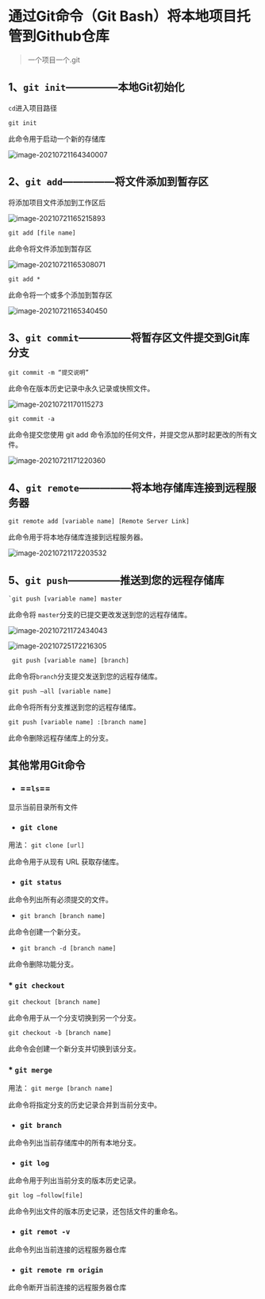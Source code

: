 # 通过Git命令（Git Bash）将本地项目托管到Github仓库

>一个项目一个.git





## 1、`git init`—————本地Git初始化

```cd```进入项目路径

```git
git init
```

此命令用于启动一个新的存储库

![image-20210721164340007](https://github.com/LeonoreShaw/Images/blob/ReadmeFilesImages/Git-GitHub/image-20210721165215893.png)



## 2、`git add`—————将文件添加到暂存区

将添加项目文件添加到工作区后

![image-20210721165215893](https://github.com/LeonoreShaw/Images/blob/ReadmeFilesImages/Git-GitHub/image-20210721165215893.png?raw=true)

```git
git add [file name]
```

此命令将文件添加到暂存区

![image-20210721165308071](https://github.com/LeonoreShaw/Images/blob/ReadmeFilesImages/Git-GitHub/image-20210721165308071.png?raw=true)

```git
git add *
```

此命令将一个或多个添加到暂存区

![image-20210721165340450](https://github.com/LeonoreShaw/Images/blob/ReadmeFilesImages/Git-GitHub/image-20210721165340450.png?raw=true)



## 3、`git commit`—————将暂存区文件提交到Git库分支

```git
git commit -m “提交说明”
```

此命令在版本历史记录中永久记录或快照文件。

![image-20210721170115273](https://github.com/LeonoreShaw/Images/blob/ReadmeFilesImages/Git-GitHub/image-20210721170115273.png?raw=true)

```git
git commit -a
```

此命令提交您使用 git add 命令添加的任何文件，并提交您从那时起更改的所有文件。

![image-20210721171220360](https://github.com/LeonoreShaw/Images/blob/ReadmeFilesImages/Git-GitHub/image-20210721171220360.png?raw=true)



## 4、`git remote`—————将本地存储库连接到远程服务器

```git
git remote add [variable name] [Remote Server Link]
```

此命令用于将本地存储库连接到远程服务器。

![image-20210721172203532](https://github.com/LeonoreShaw/Images/blob/ReadmeFilesImages/Git-GitHub/image-20210721172203532.png?raw=true)



## 5、`git push`—————推送到您的远程存储库

```git
`git push [variable name] master
```

此命令将 `master`分支的已提交更改发送到您的远程存储库。

![image-20210721172434043](https://github.com/LeonoreShaw/Images/blob/ReadmeFilesImages/Git-GitHub/image-20210721172434043.png?raw=true)

![image-20210725172216305](https://github.com/LeonoreShaw/Images/blob/ReadmeFilesImages/Git-GitHub/image-20210725172216305.png?raw=true)

```git
 git push [variable name] [branch]
```

此命令将`branch`分支提交发送到您的远程存储库。



```git
git push –all [variable name]
```

此命令将所有分支推送到您的远程存储库。



```git
git push [variable name] :[branch name]
```

此命令删除远程存储库上的分支。







## 其他常用Git命令

* ### ==**`ls`**==

显示当前目录所有文件



* ### **`git clone `**

用法： `git clone [url]` 

此命令用于从现有 URL 获取存储库。



* ### **`git status `**

此命令列出所有必须提交的文件。

* `git branch [branch name]` 

此命令创建一个新分支。

* `git branch -d [branch name]` 

此命令删除功能分支。



### * **`git checkout `**

 `git checkout [branch name]` 

此命令用于从一个分支切换到另一个分支。

 `git checkout -b [branch name]` 

此命令会创建一个新分支并切换到该分支。



### * **`git merge `**

用法： `git merge [branch name]` 

此命令将指定分支的历史记录合并到当前分支中。



* ### **`git branch `**

此命令列出当前存储库中的所有本地分支。



* ### **`git log `**

此命令用于列出当前分支的版本历史记录。

`git log –follow[file]` 

此命令列出文件的版本历史记录，还包括文件的重命名。



* ### **`git remot -v `**

此命令列出当前连接的远程服务器仓库



* ### **` git remote rm origin `**

此命令断开当前连接的远程服务器仓库

